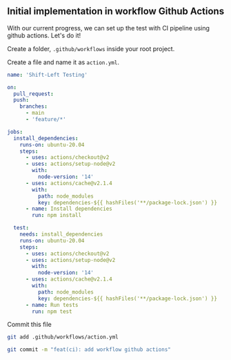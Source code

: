 ## Initial implementation in workflow Github Actions

With our current progress, we can set up the test with CI pipeline using github actions. Let's do it!

Create a folder, `.github/workflows` inside your root project.

Create a file and name it as `action.yml`.

```yml
name: 'Shift-Left Testing'

on:
  pull_request:
  push:
    branches:
      - main
      - 'feature/*'

jobs:
  install_dependencies:
    runs-on: ubuntu-20.04
    steps:
      - uses: actions/checkout@v2
      - uses: actions/setup-node@v2
        with:
          node-version: '14'
      - uses: actions/cache@v2.1.4
        with:
          path: node_modules
          key: dependencies-${{ hashFiles('**/package-lock.json') }}
      - name: Install dependencies
        run: npm install

  test:
    needs: install_dependencies
    runs-on: ubuntu-20.04
    steps:
      - uses: actions/checkout@v2
      - uses: actions/setup-node@v2
        with:
          node-version: '14'
      - uses: actions/cache@v2.1.4
        with:
          path: node_modules
          key: dependencies-${{ hashFiles('**/package-lock.json') }}
      - name: Run tests
        run: npm test
```

Commit this file

```bash
git add .github/workflows/action.yml
```

```bash
git commit -m "feat(ci): add workflow github actions"
```